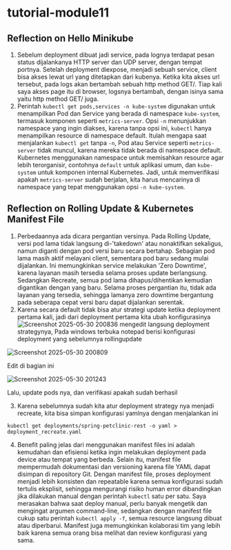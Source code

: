 # tutorial-module11

## Reflection on Hello Minikube
1. Sebelum deployment dibuat jadi service, pada lognya terdapat pesan status dijalankanya HTTP server dan UDP server, dengan tempat portnya. Setelah deployment diexpose, menjadi sebuah service, client bisa akses lewat url yang ditetapkan dari kubenya. Ketika kita akses url tersebut, pada logs akan bertambah sebuah http method GET/. Tiap kali saya akses page itu di browser, logsnya bertambah, dengan isinya sama yaitu http method GET/ juga.
2. Perintah `kubectl get pods,services -n kube-system` digunakan untuk menampilkan Pod dan Service yang berada di namespace `kube-system`, termasuk komponen seperti `metrics-server`. Opsi `-n` menunjukkan namespace yang ingin diakses, karena tanpa opsi ini, `kubectl` hanya menampilkan resource di namespace default. Itulah mengapa saat menjalankan `kubectl get` tanpa `-n`, Pod atau Service seperti `metrics-server` tidak muncul, karena mereka tidak berada di namespace default. Kubernetes menggunakan namespace untuk memisahkan resource agar lebih terorganisir, contohnya `default` untuk aplikasi umum, dan `kube-system` untuk komponen internal Kubernetes. Jadi, untuk memverifikasi apakah `metrics-server` sudah berjalan, kita harus mencarinya di namespace yang tepat menggunakan opsi `-n kube-system`.

## Reflection on Rolling Update & Kubernetes Manifest File
1. Perbedaannya ada dicara pergantian versinya. Pada Rolling Update, versi pod lama tidak langsung di-'takedown' atau nonaktifkan sekaligus, namun diganti dengan pod versi baru secara bertahap. Sebagian pod lama masih aktif melayani client, sementara pod baru sedang mulai dijalankan. Ini memungkinkan service melakukan 'Zero Downtime', karena layanan masih tersedia selama proses update berlangsung. Sedangkan Recreate, semua pod lama dihapus/dihentikan kemudian digantikan dengan yang baru. Selama proses pergantian itu, tidak ada layanan yang tersedia, sehingga lamanya zero downtime bergantung pada seberapa cepat versi baru dapat dijalankan serentak.
2. Karena secara default tidak bisa atur strategi update ketika deployment pertama kali, jadi dari deployment pertama kita ubah konfigurasinya
![Screenshot 2025-05-30 200836](https://github.com/user-attachments/assets/a961afc8-56a7-466d-b334-9586bf0f2c1a)
mengedit langsung deployment strategynya, Pada windows terbuka notepad berisi konfigurasi deployment yang sebelumnya rollingupdate

![Screenshot 2025-05-30 200809](https://github.com/user-attachments/assets/7f9e68d6-b903-4ed8-92d6-673b9df024d3)

Edit di bagian ini

![Screenshot 2025-05-30 201243](https://github.com/user-attachments/assets/808f57cd-b847-4b52-8903-05af8a7ce0f8)

Lalu, update pods nya, dan verifikasi apakah sudah berhasil

3.  Karena sebelumnya sudah kita atur deployment strategy nya menjadi recreate, kita bisa simpan konfigurasi yamlnya dengan menjalankan ini

``kubectl get deployments/spring-petclinic-rest -o yaml > deployment_recreate.yaml``

4. Benefit paling jelas dari menggunakan manifest files ini adalah kemudahan dan efisiensi ketika ingin melakukan deployment pada device atau tempat yang berbeda. Selain itu, manifest file mempermudah dokumentasi dan versioning karena file YAML dapat disimpan di repository Git. Dengan manifest file, proses deployment menjadi lebih konsisten dan repeatable karena semua konfigurasi sudah tertulis eksplisit, sehingga mengurangi risiko human error dibandingkan jika dilakukan manual dengan perintah `kubectl` satu per satu. Saya merasakan bahwa saat deploy manual, perlu banyak mengetik dan mengingat argumen command-line, sedangkan dengan manifest file cukup satu perintah `kubectl apply -f`, semua resource langsung dibuat atau diperbarui. Manifest juga memungkinkan kolaborasi tim yang lebih baik karena semua orang bisa melihat dan review konfigurasi yang sama.

